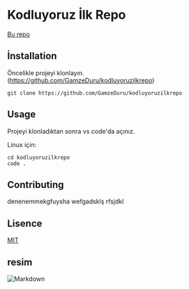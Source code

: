 # Kodluyoruz İlk Repo

[Bu repo](https://kodluyoruz.org/tr/kodluyoruz/) 

## İnstallation
Öncelikle projeyi klonlayın.(https://github.com/GamzeDuru/kodluyoruzilkrepo)

```
git clone https://github.com/GamzeDuru/kodluyoruzilkrepo

```

## Usage

Projeyi klonladıktan sonra vs code'da açınız.

Linux için:
```linux
cd kodluyoruzilkrepo
code .
```

## Contributing

denenemmekgfuysha wefgadsklş rfsjdkl

## Lisence

[MIT](https://github.com/GamzeDuru/kodluyoruzilkrepo)

## resim

![Markdown](https://grafxflow.co.uk/storage/app/uploads/public/5ad/e5b/d9b/thumb_891_266_0_0_0_auto.png)

